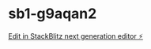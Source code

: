 # sb1-g9aqan2

[Edit in StackBlitz next generation editor ⚡️](https://stackblitz.com/~/github.com/danielckbr/sb1-g9aqan2)